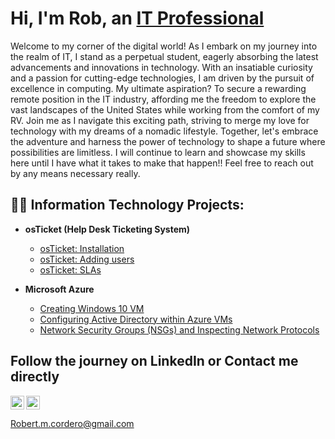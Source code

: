 <h1>Hi, I'm Rob, an <a href="(https://www.linkedin.com/in/robert-cordero-703365198/)">IT Professional</a></h1>

Welcome to my corner of the digital world! As I embark on my journey into the realm of IT, I stand as a perpetual student, eagerly absorbing the latest advancements and innovations in technology. With an insatiable curiosity and a passion for cutting-edge technologies, I am driven by the pursuit of excellence in computing. My ultimate aspiration? To secure a rewarding remote position in the IT industry, affording me the freedom to explore the vast landscapes of the United States while working from the comfort of my RV. Join me as I navigate this exciting path, striving to merge my love for technology with my dreams of a nomadic lifestyle. Together, let's embrace the adventure and harness the power of technology to shape a future where possibilities are limitless. I will continue to learn and showcase my skills here until I have what it takes to make that happen!! Feel free to reach out by any means necessary really.

<h2>👨‍💻 Information Technology Projects:</h2>


- <b>osTicket (Help Desk Ticketing System)</b>

  - [osTicket: Installation](https://github.com/Robertc30/OsTicket/blob/main/README.md)
  - [osTicket: Adding users](https://github.com/Robertc30/SLAs)
  - [osTicket: SLAs](https://github.com/Robertc30/SLAs)
    
- <b>Microsoft Azure</b>

  - [Creating Windows 10 VM](https://github.com/Robertc30/Azure/blob/main/README.md)
  - [Configuring Active Directory within Azure VMs](https://github.com/joshmadakoredmonds/configure-ad)
  - [Network Security Groups (NSGs) and Inspecting Network Protocols](https://github.com/joshmadakoredmonds/azure-network-protocols)
    

<h2>Follow the journey on LinkedIn or Contact me directly</h2>

<img align="left" alt="Rob | LinkedIn" width="22px" src="https://cdn.jsdelivr.net/npm/simple-icons@v3/icons/linkedin.svg" />
<img align="center" alt="Rob | Gmail" width="22px" src="https://i.imgur.com/Wv76wht.png" />

Robert.m.cordero@gmail.com
